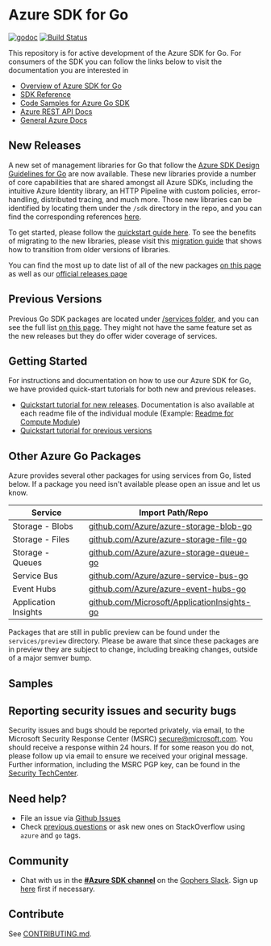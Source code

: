 # Azure SDK for Go

[![godoc](https://godoc.org/github.com/Azure/azure-sdk-for-go?status.svg)](https://godoc.org/github.com/Azure/azure-sdk-for-go)
[![Build Status](https://dev.azure.com/azure-sdk/public/_apis/build/status/go/Azure.azure-sdk-for-go?branchName=main)](https://dev.azure.com/azure-sdk/public/_build/latest?definitionId=640&branchName=main)

This repository is for active development of the Azure SDK for Go. For consumers of the SDK you can follow the links below to visit the documentation you are interested in
* [Overview of Azure SDK for Go](https://docs.microsoft.com/azure/developer/go/)
* [SDK Reference](https://pkg.go.dev/github.com/Azure/azure-sdk-for-go)
* [Code Samples for Azure Go SDK](https://github.com/azure-samples/azure-sdk-for-go-samples)
* [Azure REST API Docs](https://docs.microsoft.com/rest/api/)
* [General Azure Docs](https://docs.microsoft.com/azure)


## New Releases

A new set of management libraries for Go that follow the [Azure SDK Design Guidelines for Go](https://azure.github.io/azure-sdk/golang_introduction.html) are now available. These new libraries provide a number of core capabilities that are shared amongst all Azure SDKs, including the intuitive Azure Identity library, an HTTP Pipeline with custom policies, error-handling, distributed tracing, and much more. Those new libraries can be identified by locating them under the `/sdk` directory in the repo, and you can find the corresponding references [here](https://pkg.go.dev/github.com/Azure/azure-sdk-for-go/sdk).

To get started, please follow the [quickstart guide here](https://aka.ms/azsdk/go/mgmt). To see the benefits of migrating to the new libraries, please visit this [migration guide](https://aka.ms/azsdk/go/mgmt/migration) that shows how to transition from older versions of libraries.

You can find the most up to date list of all of the new packages [on this page](https://pkg.go.dev/github.com/Azure/azure-sdk-for-go/sdk) as well as our [official releases page](https://azure.github.io/azure-sdk/releases/latest/go.html)

## Previous Versions

Previous Go SDK packages are located under [/services folder](https://github.com/Azure/azure-sdk-for-go/tree/master/services), and you can see the full list [on this page](https://pkg.go.dev/github.com/Azure/azure-sdk-for-go/services). They might not have the same feature set as the new releases but they do offer wider coverage of services.


## Getting Started

For instructions and documentation on how to use our Azure SDK for Go, we have provided quick-start tutorials for both new and previous releases. 

* [Quickstart tutorial for new releases](https://aka.ms/azsdk/go/mgmt). Documentation is also available at each readme file of the individual module (Example: [Readme for Compute Module](https://github.com/Azure/azure-sdk-for-go/tree/master/sdk/compute/armcompute))
* [Quickstart tutorial for previous versions](https://aka.ms/azsdk/go/mgmt/previous)

## Other Azure Go Packages

Azure provides several other packages for using services from Go, listed below.
If a package you need isn't available please open an issue and let us know.

| Service              | Import Path/Repo                                                                                   |
| -------------------- | -------------------------------------------------------------------------------------------------- |
| Storage - Blobs      | [github.com/Azure/azure-storage-blob-go](https://github.com/Azure/azure-storage-blob-go)           |
| Storage - Files      | [github.com/Azure/azure-storage-file-go](https://github.com/Azure/azure-storage-file-go)           |
| Storage - Queues     | [github.com/Azure/azure-storage-queue-go](https://github.com/Azure/azure-storage-queue-go)         |
| Service Bus          | [github.com/Azure/azure-service-bus-go](https://github.com/Azure/azure-service-bus-go)             |
| Event Hubs           | [github.com/Azure/azure-event-hubs-go](https://github.com/Azure/azure-event-hubs-go)               |
| Application Insights | [github.com/Microsoft/ApplicationInsights-go](https://github.com/Microsoft/ApplicationInsights-go) |

Packages that are still in public preview can be found under the `services/preview` directory. Please be aware that since these packages are in preview they are subject to change, including breaking changes, outside of a major semver bump.

## Samples
[Samples_repo]: https://github.com/Azure-Samples/azure-sdk-for-go-samples

## Reporting security issues and security bugs

Security issues and bugs should be reported privately, via email, to the Microsoft Security Response Center (MSRC) <secure@microsoft.com>. You should receive a response within 24 hours. If for some reason you do not, please follow up via email to ensure we received your original message. Further information, including the MSRC PGP key, can be found in the [Security TechCenter](https://www.microsoft.com/msrc/faqs-report-an-issue).

## Need help?

* File an issue via [Github Issues](https://github.com/Azure/azure-sdk-for-go/issues)
* Check [previous questions](https://stackoverflow.com/questions/tagged/azure+go) or ask new ones on StackOverflow using `azure` and `go` tags.

## Community

* Chat with us in the **[#Azure SDK
channel](https://gophers.slack.com/messages/CA7HK8EEP)** on the [Gophers
Slack](https://gophers.slack.com/). Sign up
[here](https://invite.slack.golangbridge.org) first if necessary.

## Contribute

See [CONTRIBUTING.md](https://github.com/Azure/azure-sdk-for-go/blob/main/CONTRIBUTING.md).

